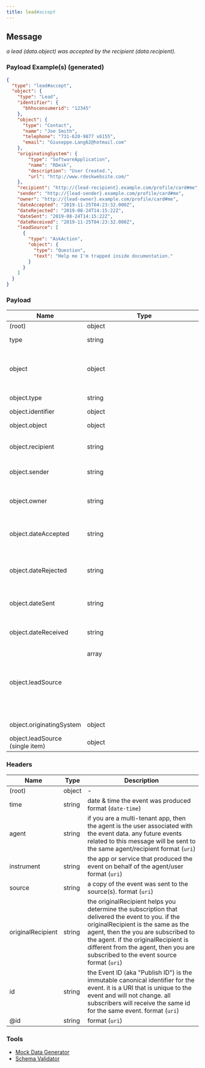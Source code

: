 ```yaml
---
title: lead#accept
---
```

## Message

*a lead (data.object) was accepted by the recipient (data.recipient).*

### Payload Example(s) (generated)

```json
{
  "type": "lead#accept",
  "object": {
    "type": "Lead",
    "identifier": {
      "bhhsconsumerid": "12345"
    },
    "object": {
      "type": "Contact",
      "name": "Joe Smith",
      "telephone": "731-620-9877 x6155",
      "email": "Giuseppe.Lang62@hotmail.com"
    },
    "originatingSystem": {
        "type": "SoftwareApplication",
        "name": "RDesk",
        "description": "User Created.",
        "url": "http://www.rdeskwebsite.com/"
    },
    "recipient": "http://{lead-recipient}.example.com/profile/card#me",
    "sender": "http://{lead-sender}.example.com/profile/card#me",
    "owner": "http://{lead-owner}.example.com/profile/card#me",
    "dateAccepted": "2019-11-25T04:23:32.000Z",
    "dateRejected": "2019-08-24T14:15:22Z",
    "dateSent": "2019-08-24T14:15:22Z",
    "dateReceived": "2019-11-25T04:23:32.000Z",
    "leadSource": [
      {
        "type": "AskAction",
        "object": {
          "type": "Question",
          "text": "Help me I'm trapped inside documentation."
        }
      }
    ]
  }
}
```



### Payload

| Name | Type | Description |
|---|---|---|
| (root) | object | - |
| type | string | const (`"lead#accept"`)  |
| object | object | a sales opportunity (object) offered by a sender to a recipient. |
| object.type | string | allowed (`"Lead"`) Lead |
| object.identifier | object |  1 properties |
| object.object | object | the lead (Contact) |
| object.recipient | string | the lead recipient format (`uri`) |
| object.sender | string | the lead provider format (`uri`) |
| object.owner | string | the original owner of the lead format (`uri`) |
| object.dateAccepted | string | The date/time the item was accepted by the recipient |
| object.dateRejected | string | The date/time the item was rejected by the recipient format (`date-time`) |
| object.dateSent | string | the date the lead was sent format (`date-time`) |
| object.dateReceived | string | The date/time the item was received by it's recipient |
| object.leadSource | array<object> | lead origin, may be a website event or a thing such as a website, zillow, mobile applicaton. |
| object.originatingSystem | object | originatinSystem object |
| object.leadSource (single item) | object | - |

### Headers

| Name | Type | Description |
|---|---|---|
| (root) | object | - |
| time | string | date & time the event was produced format (`date-time`) |
| agent | string | if you are a multi-tenant app, then the agent is the user associated with the event data. any future events related to this message will be sent to the same agent/recipient format (`uri`) |
| instrument | string | the app or service that produced the event on behalf of the agent/user format (`uri`) |
| source | string | a copy of the event was sent to the source(s). format (`uri`) |
| originalRecipient | string | the originalRecipient helps you determine the subscription that delivered the event to you. if the originalRecipient is the same as the agent, then the you are subscribed to the agent. if the originalRecipient is different from the agent, then you are subscribed to the event source format (`uri`) |
| id | string | the Event ID (aka "Publish ID") is the immutable canonical identifier for the event. it is a URI that is unique to the event and will not change. all subscribers will receive the same id for the same event. format (`uri`) |
| @id | string |  format (`uri`) |

### Tools

* [Mock Data Generator](/tools/mock-data-generator)
* [Schema Validator](/tools/validate)


